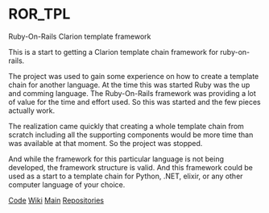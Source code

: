 # ROR_TPL
Ruby-On-Rails Clarion template framework

This is a start to getting a Clarion template chain framework for ruby-on-rails.

The project was used to gain some experience on how to create a template chain for another language. At the time this was started Ruby was the up and comming language. The Ruby-On-Rails framework was providing a lot of value for the time and effort used. So this was started and the few pieces actually work.

The realization came quickly that creating a whole template chain from scratch including all the supporting components would be more time than was available at that moment. So the project was stopped. 

And while the framework for this particular language is not being developed, the framework structure is valid. And this framework could be used as a start to a template chain for Python, .NET, elixir, or any other computer language of your choice.


[Code](https://github.com/RobertArtigas/ROR_TPL) 
[Wiki](https://github.com/RobertArtigas/ROR_TPL/wiki) 
[Main](https://github.com/RobertArtigas) 
[Repositories](https://github.com/RobertArtigas?tab=repositories)

